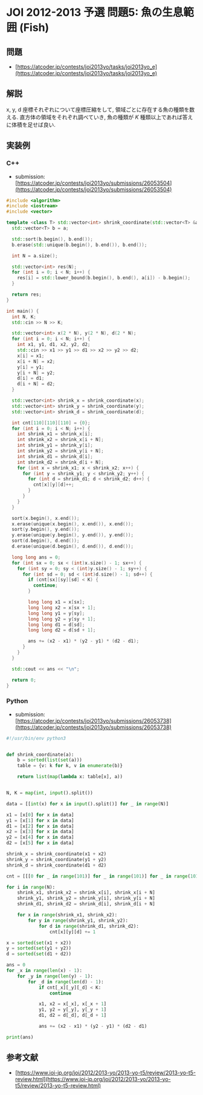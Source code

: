 # JOI 2012-2013 予選 問題5: 魚の生息範囲 (Fish)

## 問題

* [https://atcoder.jp/contests/joi2013yo/tasks/joi2013yo_e](https://atcoder.jp/contests/joi2013yo/tasks/joi2013yo_e)

## 解説

x, y, d 座標それぞれについて座標圧縮をして, 領域ごとに存在する魚の種類を数える.
直方体の領域をそれぞれ調べていき, 魚の種類が $K$ 種類以上であれば答えに体積を足せば良い.

## 実装例

### C++

* submission: [https://atcoder.jp/contests/joi2013yo/submissions/26053504](https://atcoder.jp/contests/joi2013yo/submissions/26053504)

```cpp
#include <algorithm>
#include <iostream>
#include <vector>

template <class T> std::vector<int> shrink_coordinate(std::vector<T> &a) {
  std::vector<T> b = a;

  std::sort(b.begin(), b.end());
  b.erase(std::unique(b.begin(), b.end()), b.end());

  int N = a.size();

  std::vector<int> res(N);
  for (int i = 0; i < N; i++) {
    res[i] = std::lower_bound(b.begin(), b.end(), a[i]) - b.begin();
  }

  return res;
}

int main() {
  int N, K;
  std::cin >> N >> K;

  std::vector<int> x(2 * N), y(2 * N), d(2 * N);
  for (int i = 0; i < N; i++) {
    int x1, y1, d1, x2, y2, d2;
    std::cin >> x1 >> y1 >> d1 >> x2 >> y2 >> d2;
    x[i] = x1;
    x[i + N] = x2;
    y[i] = y1;
    y[i + N] = y2;
    d[i] = d1;
    d[i + N] = d2;
  }

  std::vector<int> shrink_x = shrink_coordinate(x);
  std::vector<int> shrink_y = shrink_coordinate(y);
  std::vector<int> shrink_d = shrink_coordinate(d);

  int cnt[110][110][110] = {0};
  for (int i = 0; i < N; i++) {
    int shrink_x1 = shrink_x[i];
    int shrink_x2 = shrink_x[i + N];
    int shrink_y1 = shrink_y[i];
    int shrink_y2 = shrink_y[i + N];
    int shrink_d1 = shrink_d[i];
    int shrink_d2 = shrink_d[i + N];
    for (int x = shrink_x1; x < shrink_x2; x++) {
      for (int y = shrink_y1; y < shrink_y2; y++) {
        for (int d = shrink_d1; d < shrink_d2; d++) {
          cnt[x][y][d]++;
        }
      }
    }
  }

  sort(x.begin(), x.end());
  x.erase(unique(x.begin(), x.end()), x.end());
  sort(y.begin(), y.end());
  y.erase(unique(y.begin(), y.end()), y.end());
  sort(d.begin(), d.end());
  d.erase(unique(d.begin(), d.end()), d.end());

  long long ans = 0;
  for (int sx = 0; sx < (int)x.size() - 1; sx++) {
    for (int sy = 0; sy < (int)y.size() - 1; sy++) {
      for (int sd = 0; sd < (int)d.size() - 1; sd++) {
        if (cnt[sx][sy][sd] < K) {
          continue;
        }

        long long x1 = x[sx];
        long long x2 = x[sx + 1];
        long long y1 = y[sy];
        long long y2 = y[sy + 1];
        long long d1 = d[sd];
        long long d2 = d[sd + 1];

        ans += (x2 - x1) * (y2 - y1) * (d2 - d1);
      }
    }
  }

  std::cout << ans << "\n";

  return 0;
}
```

### Python

* submission: [https://atcoder.jp/contests/joi2013yo/submissions/26053738](https://atcoder.jp/contests/joi2013yo/submissions/26053738)

```python
#!/usr/bin/env python3


def shrink_coordinate(a):
    b = sorted(list(set(a)))
    table = {v: k for k, v in enumerate(b)}

    return list(map(lambda x: table[x], a))


N, K = map(int, input().split())

data = [[int(x) for x in input().split()] for _ in range(N)]

x1 = [x[0] for x in data]
y1 = [x[1] for x in data]
d1 = [x[2] for x in data]
x2 = [x[3] for x in data]
y2 = [x[4] for x in data]
d2 = [x[5] for x in data]

shrink_x = shrink_coordinate(x1 + x2)
shrink_y = shrink_coordinate(y1 + y2)
shrink_d = shrink_coordinate(d1 + d2)

cnt = [[[0 for _ in range(101)] for _ in range(101)] for _ in range(101)]

for i in range(N):
    shrink_x1, shrink_x2 = shrink_x[i], shrink_x[i + N]
    shrink_y1, shrink_y2 = shrink_y[i], shrink_y[i + N]
    shrink_d1, shrink_d2 = shrink_d[i], shrink_d[i + N]

    for x in range(shrink_x1, shrink_x2):
        for y in range(shrink_y1, shrink_y2):
            for d in range(shrink_d1, shrink_d2):
                cnt[x][y][d] += 1

x = sorted(set(x1 + x2))
y = sorted(set(y1 + y2))
d = sorted(set(d1 + d2))

ans = 0
for _x in range(len(x) - 1):
    for _y in range(len(y) - 1):
        for _d in range(len(d) - 1):
            if cnt[_x][_y][_d] < K:
                continue

            x1, x2 = x[_x], x[_x + 1]
            y1, y2 = y[_y], y[_y + 1]
            d1, d2 = d[_d], d[_d + 1]

            ans += (x2 - x1) * (y2 - y1) * (d2 - d1)

print(ans)
```

## 参考文献

* [https://www.ioi-jp.org/joi/2012/2013-yo/2013-yo-t5/review/2013-yo-t5-review.html](https://www.ioi-jp.org/joi/2012/2013-yo/2013-yo-t5/review/2013-yo-t5-review.html)

